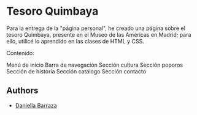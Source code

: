 
# Tesoro Quimbaya

Para la entrega de la "página personal", he creado una página sobre el tesoro Quimbaya, presente en el Museo de las Américas en Madrid; para ello, utilicé lo aprendido en las clases de HTML y CSS.

Contenido:

Menú de inicio
Barra de navegación
Sección cultura
Sección poporos
Sección de historia
Sección catálogo
Sección contacto
## Authors

- [Daniella Barraza](https://github.com/DaniellaBarraza125)


